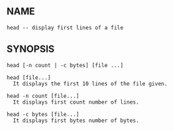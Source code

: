 ## NAME
```head -- display first lines of a file```

## SYNOPSIS
```head [-n count | -c bytes] [file ...]```

```
head [file...]
  It displays the first 10 lines of the file given.

head -n count [file...]
  It displays first count number of lines.

head -c bytes [file...] 
  It displays first bytes number of bytes.
```